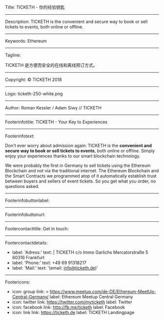 Title: TICKETH  - 你的经验钥匙

----

Description: TICKETH is the convenient and secure way to book or sell tickets to events, both online or offline.

----

Keywords: Ethereum

----

Tagline: 

TICKETH 是方便而安全的在线和离线预订方式。

----

Copyright: © TICKETH 2018

----

Logo: ticketh-250-white.png

----

Author: Roman Kessler / Adam Siwy // TICKETH

----

Footerinfotitle: TICKETH - Your Key to Experiences

----

Footerinfotext: 

Don't ever worry about admission again: TICKETH is the **convenient and secure way to book or sell tickets to events**, both online or offline. Simply enjoy your experiences thanks to our smart blockchain technology.

We were probably the first in Germany to sell tickets using the Ethereum Blockchain and not via the traditional internet. The Ethereum Blockchain and the Smart Contracts we programmed atop of it automatically establish trust between buyers and sellers of event tickets. So you get what you order, no questions asked.

----

Footerinfobuttonlabel: 

----

Footerinfobuttonurl: 

----

Footercontacttitle: Get in touch:

----

Footercontactdetails: 

- 
  label: 'Adress:'
  text: |
    TICKETH c/o Immo Garlichs
    Mercatorstraße 5
    60316 Frankfurt
- 
  label: 'Phone:'
  text: +49 69 91318217
- 
  label: 'Mail:'
  text: '(email: info@ticketh.de)'

----

Footericons: 

- 
  icon: group
  link: >
    https://www.meetup.com/de-DE/Ethereum-MeetUp-Central-Germany/
  label: Ethereum Meetup Central Germany
- 
  icon: twitter
  link: https://twitter.com/myticketh
  label: Twitter
- 
  icon: facebook
  link: http://fb.me/ticketh
  label: Facebook
- 
  icon: link
  link: https://ticketh.de
  label: TICKETH Landingpage